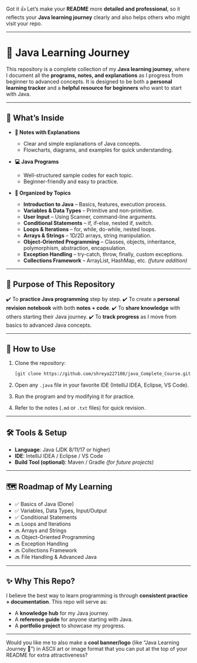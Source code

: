 Got it 👍 Let’s make your **README** more **detailed and professional**, so it reflects your **Java learning journey** clearly and also helps others who might visit your repo.

---

# 📘 Java Learning Journey

This repository is a complete collection of my **Java learning journey**, where I document all the **programs, notes, and explanations** as I progress from beginner to advanced concepts. It is designed to be both a **personal learning tracker** and a **helpful resource for beginners** who want to start with Java.

---

## 📂 What’s Inside

* **📝 Notes with Explanations**

  * Clear and simple explanations of Java concepts.
  * Flowcharts, diagrams, and examples for quick understanding.

* **💻 Java Programs**

  * Well-structured sample codes for each topic.
  * Beginner-friendly and easy to practice.

* **📌 Organized by Topics**

  * **Introduction to Java** – Basics, features, execution process.
  * **Variables & Data Types** – Primitive and non-primitive.
  * **User Input** – Using Scanner, command-line arguments.
  * **Conditional Statements** – if, if-else, nested if, switch.
  * **Loops & Iterations** – for, while, do-while, nested loops.
  * **Arrays & Strings** – 1D/2D arrays, string manipulation.
  * **Object-Oriented Programming** – Classes, objects, inheritance, polymorphism, abstraction, encapsulation.
  * **Exception Handling** – try-catch, throw, finally, custom exceptions.
  * **Collections Framework** – ArrayList, HashMap, etc. *(future addition)*

---

## 🎯 Purpose of This Repository

✔️ To **practice Java programming** step by step.
✔️ To create a **personal revision notebook** with both **notes + code**.
✔️ To **share knowledge** with others starting their Java journey.
✔️ To **track progress** as I move from basics to advanced Java concepts.

---

## 🚀 How to Use

1. Clone the repository:

   ```bash
   [git clone https://github.com/shreya227108/java_Complete_Course.git](https://github.com/shreya227108/Java_Complete_Course)
   ```
2. Open any `.java` file in your favorite IDE (IntelliJ IDEA, Eclipse, VS Code).
3. Run the program and try modifying it for practice.
4. Refer to the notes (`.md` or `.txt` files) for quick revision.

---

## 🛠️ Tools & Setup

* **Language**: Java (JDK 8/11/17 or higher)
* **IDE**: IntelliJ IDEA / Eclipse / VS Code
* **Build Tool (optional)**: Maven / Gradle *(for future projects)*

---

## 🗺️ Roadmap of My Learning

* ✅ Basics of Java (Done)
* ✅ Variables, Data Types, Input/Output
* ✅ Conditional Statements
* 🔜 Loops and Iterations
* 🔜 Arrays and Strings
* 🔜 Object-Oriented Programming
* 🔜 Exception Handling
* 🔜 Collections Framework
* 🔜 File Handling & Advanced Java

---

## ✨ Why This Repo?

I believe the best way to learn programming is through **consistent practice + documentation**.
This repo will serve as:

* A **knowledge hub** for my Java journey.
* A **reference guide** for anyone starting with Java.
* A **portfolio project** to showcase my progress.

---

Would you like me to also make a **cool banner/logo** (like “Java Learning Journey 🚀”) in ASCII art or image format that you can put at the top of your README for extra attractiveness?
